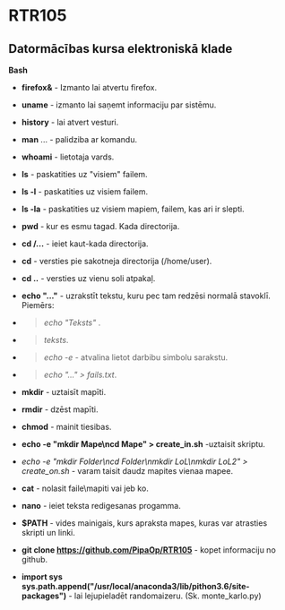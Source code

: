# RTR105
Datormācības kursa elektroniskā klade
----
**Bash**

- **firefox&** - Izmanto lai atvertu firefox.

- **uname** - izmanto lai saņemt informaciju par sistēmu.

- **history** - lai atvert vesturi.

- **man** ... - palidziba ar komandu.

- **whoami** - lietotaja vards.

- **ls** - paskatities uz "visiem" failem.
  
- **ls -l** - paskatities uz visiem failem.

- **ls -la** - paskatities uz visiem mapiem, failem, kas ari ir slepti.

- **pwd** - kur es esmu tagad. Kada directorija.

- **cd /...** - ieiet kaut-kada directorija.

- **cd** - versties pie sakotneja directorija (/home/user).

- **cd ..** - versties uz vienu soli atpakaļ.

- **echo "..."** - uzrakstīt tekstu, kuru pec tam redzēsi normalā stavoklī. Piemērs:

- > *echo "Teksts"* .

- > *teksts*.

- > *echo -e* - atvalina lietot darbibu simbolu sarakstu.

- > *echo "..." > fails.txt*.

- **mkdir** - uztaisīt mapīti.

- **rmdir** - dzēst mapīti.

- **chmod** - mainit tiesibas.

- **echo -e "mkdir Mape\ncd Mape" > create_in.sh** -uztaisit skriptu.

- *echo -e "mkdir Folder\ncd Folder\nmkdir LoL\nmkdir LoL2" > create_on.sh* - varam taisit daudz mapites vienaa mapee.

- **cat** - nolasit faile\mapiti vai jeb ko.

- **nano** - ieiet teksta redigesanas progamma.

- **$PATH** - vides mainigais, kurs apraksta mapes, kuras var atrasties skripti un linki. 

- **git clone https://github.com/PipaOp/RTR105** - kopet informaciju no github.

- **import sys**
**sys.path.append("/usr/local/anaconda3/lib/pithon3.6/site-packages")** - lai lejupieladēt randomaizeru. (Sk. monte_karlo.py)
